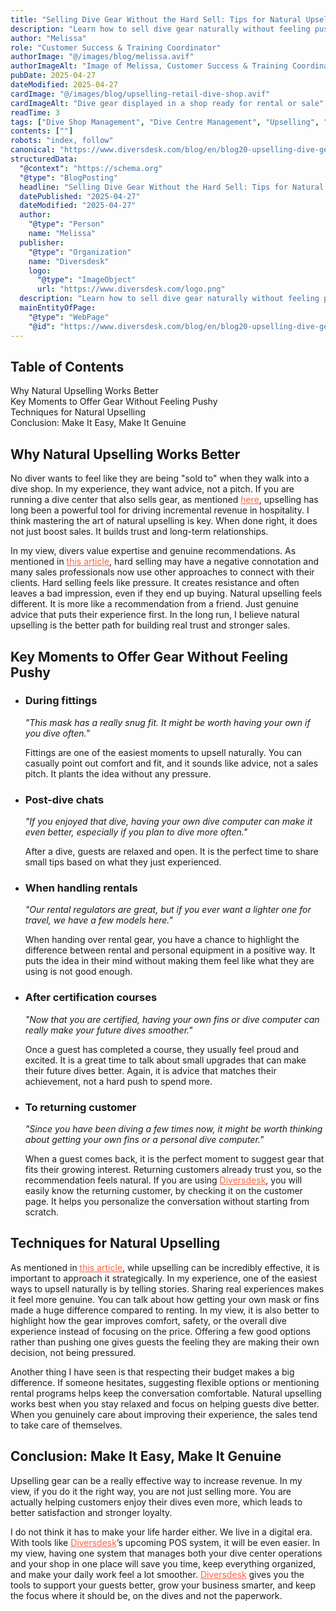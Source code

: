 ```yaml
---
title: "Selling Dive Gear Without the Hard Sell: Tips for Natural Upselling"
description: "Learn how to sell dive gear naturally without feeling pushy. Discover tips for natural upselling moments, techniques, and how Diversdesk can support your dive shop."
author: "Melissa"
role: "Customer Success & Training Coordinator"
authorImage: "@/images/blog/melissa.avif"
authorImageAlt: "Image of Melissa, Customer Success & Training Coordinator"
pubDate: 2025-04-27
dateModified: 2025-04-27
cardImage: "@/images/blog/upselling-retail-dive-shop.avif"
cardImageAlt: "Dive gear displayed in a shop ready for rental or sale"
readTime: 3
tags: ["Dive Shop Management", "Dive Centre Management", "Upselling", "POS System", "Dive Centre Revenue"]
contents: [""]
robots: "index, follow"
canonical: "https://www.diversdesk.com/blog/en/blog20-upselling-dive-gear"
structuredData:
  "@context": "https://schema.org"
  "@type": "BlogPosting"
  headline: "Selling Dive Gear Without the Hard Sell: Tips for Natural Upselling"
  datePublished: "2025-04-27"
  dateModified: "2025-04-27"
  author:
    "@type": "Person"
    name: "Melissa"
  publisher:
    "@type": "Organization"
    name: "Diversdesk"
    logo:
      "@type": "ImageObject"
      url: "https://www.diversdesk.com/logo.png"
  description: "Learn how to sell dive gear naturally without feeling pushy. Discover tips for natural upselling moments, techniques, and how Diversdesk can support your dive shop."
  mainEntityOfPage:
    "@type": "WebPage"
    "@id": "https://www.diversdesk.com/blog/en/blog20-upselling-dive-gear"
---
```


<!-- Table of Contents -->
<nav id="toc" class="mb-8">
  <h2 class="text-xl font-bold mb-3">Table of Contents</h2>
  <ul class="space-y-2 text-neutral-600 dark:text-neutral-400">
    <li><a href="#whynatural" class="hover:text-neutral-800 dark:hover:text-neutral-200">Why Natural Upselling Works Better</a></li>
    <li><a href="#keymoments" class="hover:text-neutral-800 dark:hover:text-neutral-200">Key Moments to Offer Gear Without Feeling Pushy</a></li>
    <li><a href="#techniques" class="hover:text-neutral-800 dark:hover:text-neutral-200">Techniques for Natural Upselling</a></li>
    <li><a href="#conclusion" class="hover:text-neutral-800 dark:hover:text-neutral-200">Conclusion: Make It Easy, Make It Genuine</a></li>
  </ul>
</nav>

<h2 id="whynatural" class="section-heading">Why Natural Upselling Works Better</h2>
<p>
No diver wants to feel like they are being "sold to" when they walk into a dive shop. In my experience, they want advice, not a pitch. If you are running a dive center that also sells gear, as mentioned <a href="https://www.hospitalitynet.org/opinion/4125840.html" target="_blank" rel="noopener noreferrer" style="color: #F86545">here</a>, upselling has long been a powerful tool for driving incremental revenue in hospitality. I think mastering the art of natural upselling is key. When done right, it does not just boost sales. It builds trust and long-term relationships.
</p>
<p>
In my view, divers value expertise and genuine recommendations. As mentioned in <a href="https://www.indeed.com/career-advice/career-development/hard-selling" target="_blank" rel="noopener noreferrer" style="color: #F86545">this article</a>, hard selling may have a negative connotation and many sales professionals now use other approaches to connect with their clients. Hard selling feels like pressure. It creates resistance and often leaves a bad impression, even if they end up buying. Natural upselling feels different. It is more like a recommendation from a friend. Just genuine advice that puts their experience first. In the long run, I believe natural upselling is the better path for building real trust and stronger sales.
</p>

<h2 id="keymoments" class="section-heading">Key Moments to Offer Gear Without Feeling Pushy</h2>

<ul class="space-y-4">
  <li>
    <h3>During fittings</h3>
    <p><em>"This mask has a really snug fit. It might be worth having your own if you dive often."</em> 
</p>
Fittings are one of the easiest moments to upsell naturally. You can casually point out comfort and fit, and it sounds like advice, not a sales pitch. It plants the idea without any pressure.</p>
  </li>

  <li>
    <h3>Post-dive chats</h3>
    <p><em>"If you enjoyed that dive, having your own dive computer can make it even better, especially if you plan to dive more often."</em>
</p>
After a dive, guests are relaxed and open. It is the perfect time to share small tips based on what they just experienced.</p>
  </li>

  <li>
    <h3>When handling rentals</h3>
    <p><em>"Our rental regulators are great, but if you ever want a lighter one for travel, we have a few models here."</em>
</p>
When handing over rental gear, you have a chance to highlight the difference between rental and personal equipment in a positive way. It puts the idea in their mind without making them feel like what they are using is not good enough.</p>
  </li>

  <li>
    <h3>After certification courses</h3>
    <p><em>"Now that you are certified, having your own fins or dive computer can really make your future dives smoother."</em>
</p>
Once a guest has completed a course, they usually feel proud and excited. It is a great time to talk about small upgrades that can make their future dives better. Again, it is advice that matches their achievement, not a hard push to spend more.</p>
  </li>

  <li>
    <h3>To returning customer</h3>
    <p><em>"Since you have been diving a few times now, it might be worth thinking about getting your own fins or a personal dive computer."</em>
</p>
When a guest comes back, it is the perfect moment to suggest gear that fits their growing interest. Returning customers already trust you, so the recommendation feels natural. If you are using <a href="https://www.diversdesk.com/" target="_blank" rel="noopener noreferrer" style="color: #F86545">Diversdesk</a>, you will easily know the returning customer, by checking it on the customer page. It helps you personalize the conversation without starting from scratch.</p>
  </li>
</ul>


<h2 id="techniques" class="section-heading">Techniques for Natural Upselling</h2>
<p>
As mentioned in <a href="https://tafaseel.ae/mastering-the-art-of-upselling/" target="_blank" rel="noopener noreferrer" style="color: #F86545">this article</a>, while upselling can be incredibly effective, it is important to approach it strategically. In my experience, one of the easiest ways to upsell naturally is by telling stories. Sharing real experiences makes it feel more genuine. You can talk about how getting your own mask or fins made a huge difference compared to renting. In my view, it is also better to highlight how the gear improves comfort, safety, or the overall dive experience instead of focusing on the price. Offering a few good options rather than pushing one gives guests the feeling they are making their own decision, not being pressured.
</p>
<p>
Another thing I have seen is that respecting their budget makes a big difference. If someone hesitates, suggesting flexible options or mentioning rental programs helps keep the conversation comfortable. Natural upselling works best when you stay relaxed and focus on helping guests dive better. When you genuinely care about improving their experience, the sales tend to take care of themselves.
</p>

<h2 id="conclusion" class="section-heading">Conclusion: Make It Easy, Make It Genuine</h2>
<p>
Upselling gear can be a really effective way to increase revenue. In my view, if you do it the right way, you are not just selling more. You are actually helping customers enjoy their dives even more, which leads to better satisfaction and stronger loyalty.
</p>
<p>
I do not think it has to make your life harder either. We live in a digital era. With tools like <a href="https://www.diversdesk.com/" target="_blank" rel="noopener noreferrer" style="color: #F86545">Diversdesk</a>’s upcoming POS system, it will be even easier. In my view, having one system that manages both your dive center operations and your shop in one place will save you time, keep everything organized, and make your daily work feel a lot smoother. <a href="https://www.diversdesk.com/" target="_blank" rel="noopener noreferrer" style="color: #F86545">Diversdesk</a> gives you the tools to support your guests better, grow your business smarter, and keep the focus where it should be, on the dives and not the paperwork.
</p>